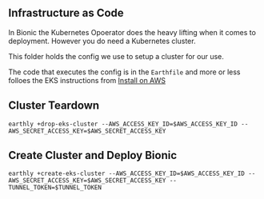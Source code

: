 ## Infrastructure as Code

In Bionic the Kubernetes Opoerator does the heavy lifting when it comes to deployment. However you do need a Kubernetes cluster.

This folder holds the config we use to setup a cluster for our use.

The code that executes the config is in the `Earthfile` and more or less folloes the EKS instructions from [Install on AWS](https://bionic-gpt.com/docs/enterprise-edition/aws/)

## Cluster Teardown

```
earthly +drop-eks-cluster --AWS_ACCESS_KEY_ID=$AWS_ACCESS_KEY_ID --AWS_SECRET_ACCESS_KEY=$AWS_SECRET_ACCESS_KEY
```

## Create Cluster and Deploy Bionic

```
earthly +create-eks-cluster --AWS_ACCESS_KEY_ID=$AWS_ACCESS_KEY_ID --AWS_SECRET_ACCESS_KEY=$AWS_SECRET_ACCESS_KEY --TUNNEL_TOKEN=$TUNNEL_TOKEN
```